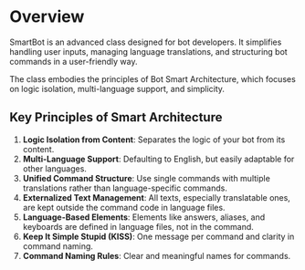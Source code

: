 # Overview

SmartBot is an advanced class designed for bot developers. It simplifies handling user inputs, managing language translations, and structuring bot commands in a user-friendly way.&#x20;

The class embodies the principles of Bot Smart Architecture, which focuses on logic isolation, multi-language support, and simplicity.



## Key Principles of Smart Architecture

1. **Logic Isolation from Content**: Separates the logic of your bot from its content.
2. **Multi-Language Support**: Defaulting to English, but easily adaptable for other languages.
3. **Unified Command Structure**: Use single commands with multiple translations rather than language-specific commands.
4. **Externalized Text Management**: All texts, especially translatable ones, are kept outside the command code in language files.
5. **Language-Based Elements**: Elements like answers, aliases, and keyboards are defined in language files, not in the command.
6. **Keep It Simple Stupid (KISS)**: One message per command and clarity in command naming.
7. **Command Naming Rules**: Clear and meaningful names for commands.
